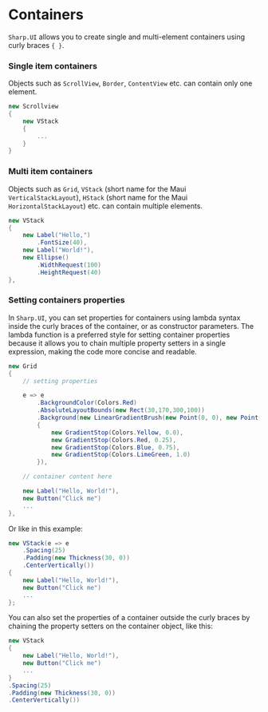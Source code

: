 # Containers

`Sharp.UI` allows you to create single and multi-element containers using curly braces `{ }`.

### Single item containers

Objects such as `ScrollView`, `Border`, `ContentView` etc. can contain only one element.

```cs
new Scrollview
{
    new VStack
    {
        ...
    }
}
```

### Multi item containers

Objects such as `Grid`, `VStack` (short name for the Maui `VerticalStackLayout`), `HStack` (short name for the Maui `HorizontalStackLayout`) etc. can contain multiple elements.

```cs
new VStack
{
    new Label("Hello,")
        .FontSize(40),
    new Label("World!"),
    new Ellipse()
        .WidthRequest(100)
        .HeightRequest(40)
},
```

### Setting containers properties

In `Sharp.UI`, you can set properties for containers using lambda syntax inside the curly braces of the container, or as constructor parameters. The lambda function is a preferred style for setting container properties because it allows you to chain multiple property setters in a single expression, making the code more concise and readable.

```cs
new Grid
{
    // setting properties

    e => e
        .BackgroundColor(Colors.Red)
        .AbsoluteLayoutBounds(new Rect(30,170,300,100))
        .Background(new LinearGradientBrush(new Point(0, 0), new Point(1, 1))
        {
            new GradientStop(Colors.Yellow, 0.0),
            new GradientStop(Colors.Red, 0.25),
            new GradientStop(Colors.Blue, 0.75),
            new GradientStop(Colors.LimeGreen, 1.0)
        }),

    // container content here

    new Label("Hello, World!"),
    new Button("Click me")
    ...
},
```

Or like in this example:

```cs
new VStack(e => e
    .Spacing(25)
    .Padding(new Thickness(30, 0))
    .CenterVertically())
{
    new Label("Hello, World!"),
    new Button("Click me")
    ...
};
```

You can also set the properties of a container outside the curly braces by chaining the property setters on the container object, like this:

```cs
new VStack
{
    new Label("Hello, World!"),
    new Button("Click me")
    ...
}
.Spacing(25)
.Padding(new Thickness(30, 0))
.CenterVertically())
```
